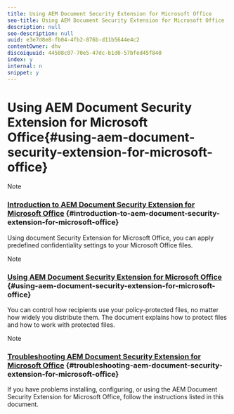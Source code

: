 ```yaml
---
title: Using AEM Document Security Extension for Microsoft Office
seo-title: Using AEM Document Security Extension for Microsoft Office
description: null
seo-description: null
uuid: e3e7d8e8-fb04-4fb2-876b-d11b5644e4c2
contentOwner: dhv
discoiquuid: 44508c07-70e5-47dc-b1d0-57bfed45f840
index: y
internal: n
snippet: y
---
```


# Using AEM Document Security Extension for Microsoft Office{#using-aem-document-security-extension-for-microsoft-office}

>[!NOTE]
>
>### [Introduction to AEM Document Security Extension for Microsoft Office](../document-security-extension-microsoft-office.md) {#introduction-to-aem-document-security-extension-for-microsoft-office}
>
>Using document Security Extension for Microsoft Office, you can apply predefined confidentiality settings to your Microsoft Office files.

>[!NOTE]
>
>### [Using AEM Document Security Extension for Microsoft Office](../using-aem-document-security-extension.md) {#using-aem-document-security-extension-for-microsoft-office}
>
>You can control how recipients use your policy-protected files, no matter how widely you distribute them. The document explains how to protect files and how to work with protected files.

>[!NOTE]
>
>### [Troubleshooting AEM Document Security Extension for Microsoft Office](../Troubleshooting-Document-Security-Extension.md) {#troubleshooting-aem-document-security-extension-for-microsoft-office}
>
>If you have problems installing, configuring, or using the AEM Document Security Extension for Microsoft Office, follow the instructions listed in this document.

